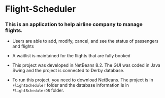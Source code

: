 # Flight-Scheduler

### This is an application to help airline company to manage flights. 
* Users are able to add, modify, cancel, and see the status of passengers and flights

* A waitlist is maintained for the flights that are fully booked

* This project was developed in NetBeans 8.2. The GUI was coded in Java Swing and the project is connected to Derby database.

* To run this project, you need to download NetBeans. The project is in `FlightScheduler` folder and the database information is in `FlightSchedulerDB` folder.
